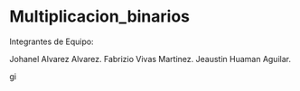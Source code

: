 # Multiplicacion_binarios

Integrantes de Equipo: 

  Johanel Alvarez Alvarez.
  Fabrizio Vivas Martinez.
  Jeaustin Huaman Aguilar.
  
  
  
  
  
  
  
  
  gi
	


